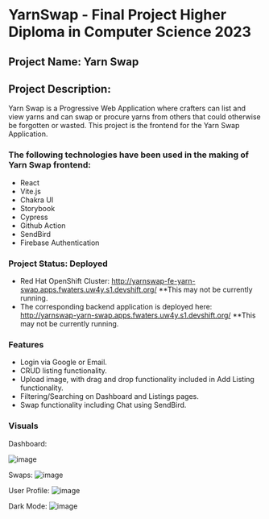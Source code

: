 # YarnSwap - Final Project Higher Diploma in Computer Science 2023
## Project Name: Yarn Swap
## Project Description:
Yarn Swap is a Progressive Web Application where crafters can list and view yarns 
and can swap or procure yarns from others that could otherwise be forgotten or wasted. This project is the frontend for the Yarn Swap Application.

### The following technologies have been used in the making of Yarn Swap frontend:
* React
* Vite.js
* Chakra UI
* Storybook
* Cypress
* Github Action
* SendBird
* Firebase Authentication

### Project Status: Deployed
* Red Hat OpenShift Cluster: http://yarnswap-fe-yarn-swap.apps.fwaters.uw4y.s1.devshift.org/
**This may not be currently running.
* The corresponding backend application is deployed here: http://yarnswap-yarn-swap.apps.fwaters.uw4y.s1.devshift.org/
**This may not be currently running.

### Features
* Login via Google or Email.
* CRUD listing functionality.
* Upload image, with drag and drop functionality included in Add Listing functionality.
* Filtering/Searching on Dashboard and Listings pages.
* Swap functionality including Chat using SendBird.

### Visuals
Dashboard:

![image](https://user-images.githubusercontent.com/76408967/229344222-5f0f095e-fd9c-40f2-912e-9994a42ff448.png)

Swaps:
![image](https://user-images.githubusercontent.com/76408967/229344329-d17c058d-53ba-4282-b49d-d551d8f5f5fe.png)

User Profile:
![image](https://user-images.githubusercontent.com/76408967/229344382-7166cee5-4bcb-42d6-89b1-ce1d48d00b13.png)

Dark Mode:
![image](https://user-images.githubusercontent.com/76408967/229344436-7e656be3-eda1-4759-b843-59d9f871ff6f.png)




